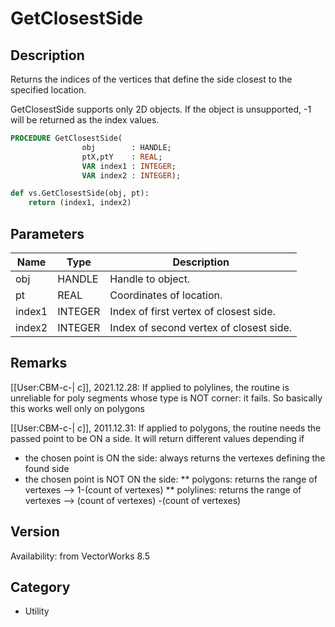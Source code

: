 # GetClosestSide

## Description
Returns the indices of the vertices that define the side closest to the specified location.  

GetClosestSide supports only 2D objects.  If the object is unsupported, -1 will be returned as the index values.

```pascal
PROCEDURE GetClosestSide(
				obj        : HANDLE;
				ptX,ptY    : REAL;
				VAR index1 : INTEGER;
				VAR index2 : INTEGER);
```

```python
def vs.GetClosestSide(obj, pt):
    return (index1, index2)
```

## Parameters
|Name|Type|Description|
|---|---|---|
|obj|HANDLE|Handle to object.|
|pt|REAL|Coordinates of location.|
|index1|INTEGER|Index of first vertex of closest side.|
|index2|INTEGER|Index of second vertex of closest side.|

## Remarks
[[User:CBM-c-| _c_]], 2021.12.28: If applied to polylines, the routine is unreliable for poly segments whose type is NOT corner: it fails. So basically this works well only on polygons

[[User:CBM-c-| _c_]], 2011.12.31: If applied to polygons, the routine needs the passed point to be ON a side. It will return different values depending if
* the chosen point is ON the side: always returns the vertexes defining the found side
* the chosen point is NOT ON the side: 
** polygons: returns the range of vertexes --> 1-(count of vertexes)
** polylines: returns the range of vertexes --> (count of vertexes) -(count of vertexes)

## Version
Availability: from VectorWorks 8.5

## Category
* Utility


